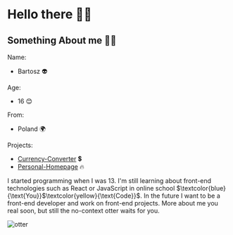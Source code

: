 # Hello there 👋😀

## Something About me 🧙‍♂️

Name:
- Bartosz 👽

Age:
- 16 😊

From:
- Poland 🌍

Projects:
- [Currency-Converter](https://siedemus.github.io/Currency-Converter/) 💲
- [Personal-Homepage](https://siedemus.github.io/Personal-Homepage/) 🔥

I started programming when I was 13. I'm still learning about front-end technologies such as React or JavaScript in online school $\textcolor{blue}{\text{You}}$\textcolor{yellow}{\text{Code}}$.
In the future I want to be a front-end developer and work on front-end projects. 
More about me you real soon, but still the no-context otter waits for you. 

![otter](https://media2.giphy.com/media/26gssIytJvy1b1THO/200w.webp?cid=ecf05e476cky2rvschu9wu9voivkf23jlmovg1hof47z44j2&rid=200w.webp&ct=g)




<!--
**Siedemus/siedemus** is a ✨ _special_ ✨ repository because its `README.md` (this file) appears on your GitHub profile.

Here are some ideas to get you started:

- 🔭 I’m currently working on ...
- 🌱 I’m currently learning ...
- 👯 I’m looking to collaborate on ...
- 🤔 I’m looking for help with ...
- 💬 Ask me about ...
- 📫 How to reach me: ...
- 😄 Pronouns: ...
- ⚡ Fun fact: ...
-->
